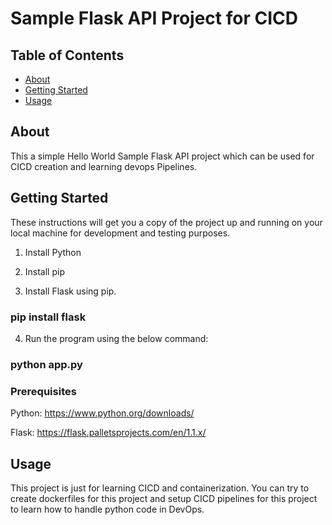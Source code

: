 # Sample Flask API Project for CICD

## Table of Contents

- [About](#about)
- [Getting Started](#getting_started)
- [Usage](#usage)


## About <a name = "about"></a>

This a simple Hello World Sample Flask API project which can be used for CICD creation and learning devops Pipelines.

## Getting Started <a name = "getting_started"></a>

These instructions will get you a copy of the project up and running on your local machine for development and testing purposes.

1. Install Python

2. Install pip

3. Install Flask using pip.
### pip install flask

4. Run the program using the below command:
### python app.py

### Prerequisites

Python: https://www.python.org/downloads/

Flask: https://flask.palletsprojects.com/en/1.1.x/

## Usage <a name = "usage"></a>

This project is just for learning CICD and containerization. You can try to create dockerfiles for this project and setup CICD pipelines for this project to learn how to handle python code in DevOps.

